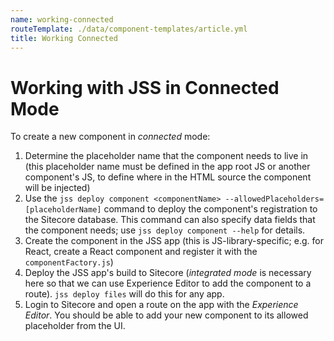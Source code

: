 ```yaml
---
name: working-connected
routeTemplate: ./data/component-templates/article.yml
title: Working Connected
---
```

# Working with JSS in Connected Mode

To create a new component in _connected_ mode:

1. Determine the placeholder name that the component needs to live in (this placeholder name must be defined in the app root JS or another component's JS, to define where in the HTML source the component will be injected)
1. Use the `jss deploy component <componentName> --allowedPlaceholders=[placeholderName]` command to deploy the component's registration to the Sitecore database. This command can also specify data fields that the component needs; use `jss deploy component --help` for details.
1. Create the component in the JSS app (this is JS-library-specific; e.g. for React, create a React component and register it with the `componentFactory.js`)
1. Deploy the JSS app's build to Sitecore (_integrated mode_ is necessary here so that we can use Experience Editor to add the component to a route). `jss deploy files` will do this for any app.
1. Login to Sitecore and open a route on the app with the _Experience Editor_. You should be able to add your new component to its allowed placeholder from the UI.